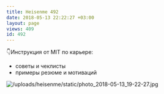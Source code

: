 ```yaml
---
title: Heisenme 492
date: 2018-05-13 22:22:27 +03:00
layout: page
views: 409
id: 492
---
```


👇Инструкция от MIT по карьере:
- советы и чеклисты
- примеры резюме и мотиваций



![/uploads/heisenme/static/photo_2018-05-13_19-22-27.jpg](/uploads/heisenme/static/photo_2018-05-13_19-22-27.jpg)
